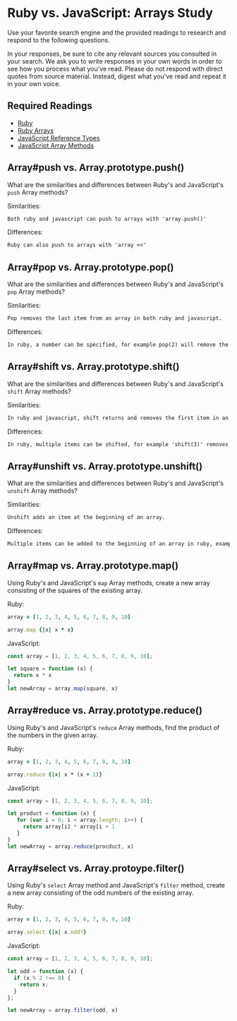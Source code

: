# Ruby vs. JavaScript: Arrays Study

Use your favorite search engine and the provided readings to research and
respond to the following questions.

In your responses, be sure to cite any relevant sources you consulted in your
search. We ask you to write responses in your own words in order to see how you
process what you've read. Please do not respond with direct quotes from source
material. Instead, digest what you've read and repeat it in your own voice.

## Required Readings

-   [Ruby](https://github.com/ga-wdi-boston/ruby)
-   [Ruby Arrays](https://github.com/ga-wdi-boston/ruby-arrays)
-   [JavaScript Reference Types](https://github.com/ga-wdi-boston/js-reference-types)
-   [JavaScript Array Methods](https://github.com/ga-wdi-boston/js-array-methods)

## Array#push vs. Array.prototype.push()

What are the similarities and differences between Ruby's and JavaScript's `push`
Array methods?

Similarities:

```md
Both ruby and javascript can push to arrays with 'array.push()'
```

Differences:

```md
Ruby can also push to arrays with 'array <<'
```

## Array#pop vs. Array.prototype.pop()

What are the similarities and differences between Ruby's and JavaScript's `pop`
Array methods?

Similarities:

```md
Pop removes the last item from an array in both ruby and javascript.
```

Differences:

```md
In ruby, a number can be specified, for example pop(2) will remove the last 2 items from the array.
```

## Array#shift vs. Array.prototype.shift()

What are the similarities and differences between Ruby's and JavaScript's
`shift` Array methods?

Similarities:

```md
In ruby and javascript, shift returns and removes the first item in an array.
```

Differences:

```md
In ruby, multiple items can be shifted, for example 'shift(3)' removes the first 3 items from the array
```

## Array#unshift vs. Array.prototype.unshift()

What are the similarities and differences between Ruby's and JavaScript's
`unshift` Array methods?

Similarities:

```md
Unshift adds an item at the beginning of an array.
```

Differences:

```md
Multiple items can be added to the beginning of an array in ruby, example 'unshift(1, 2)'.
```

## Array#map vs. Array.prototype.map()

Using Ruby's and JavaScript's `map` Array methods, create a new array consisting
of the squares of the existing array.

Ruby:

```ruby
array = [1, 2, 3, 4, 5, 6, 7, 8, 9, 10]

array.map {|x| x * x}
```

JavaScript:

```javascript
const array = [1, 2, 3, 4, 5, 6, 7, 8, 9, 10];

let square = function (x) {
  return x * x
}
let newArray = array.map(square, x)
```

## Array#reduce vs. Array.prototype.reduce()

Using Ruby's and JavaScript's `reduce` Array methods, find the product of the
numbers in the given array.

Ruby:

```ruby
array = [1, 2, 3, 4, 5, 6, 7, 8, 9, 10]

array.reduce {|x| x * (x + 1)}
```

JavaScript:

```javascript
const array = [1, 2, 3, 4, 5, 6, 7, 8, 9, 10];

let product = function (x) {
   for (var i = 0; i < array.length; i++) {
     return array[i] * array[i + 1
   }
}
let newArray = array.reduce(procduct, x)
```

## Array#select vs. Array.protoype.filter()

Using Ruby's `select` Array method and JavaScript's `filter` method, create a
new array consisting of the odd numbers of the existing array.

Ruby:

```ruby
array = [1, 2, 3, 4, 5, 6, 7, 8, 9, 10]

array.select {|x| x.odd?}
```

JavaScript:

```javascript
const array = [1, 2, 3, 4, 5, 6, 7, 8, 9, 10];

let odd = function (x) {
  if (x % 2 !== 0) {
    return x;
  }
};

let newArray = array.filter(odd, x)
```
